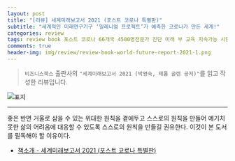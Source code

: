 ```yaml
---  
layout: post  
title: "[리뷰] 세계미래보고서 2021 (포스트 코로나 특별판)"  
subtitle: "세계적인 미래연구기구 ‘밀레니엄 프로젝트’가 예측한 코로나가 만든 세계!"  
categories: review  
tags: review book 포스트 코로나 66개국 4500명전문가 진단 미래 부 교육 지속가능 시민 국가 정치 비즈니스 일자리 기술 문명    
comments: true  
header-img: img/review/review-book-world-future-report-2021-1.png
---  
```

  
> `비즈니스북스` 출판사의 `"세계미래보고서 2021 (박영숙, 제롬 글렌 공저)"`를 읽고 작성한 리뷰입니다.  

![표지](https://theorydb.github.io/assets/img/review/review-book-world-future-report-2021-1.png)  

---

좋은 반면 거울로 삼을 수 있는 위대한 원칙을 곁에두고 스스로의 원칙을 만들어 예기치 못한 삶의 어려움에 대응할 수 있도록 스스로의 원칙을 만들길 권유한다. 이것이 본 도서를 필독해야 할 이유이다.

* [책소개 - 세계미래보고서 2021 (포스트 코로나 특별판)](http://www.yes24.com/Product/Goods/93720373?OzSrank=2)

